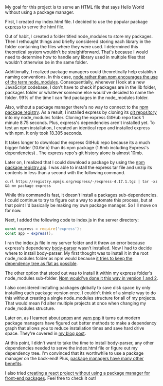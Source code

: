 My goal for this project is to serve an HTML file that says Hello World without using a package manager.

First, I created my index.html file. I decided to use the popular package [express](https://expressjs.com/) to serve the html file.

Out of habit, I created a folder titled node_modules to store my packages. Then I rethought things and briefly considered storing each library in the folder containing the files where they were used. I determined this theoretical system wouldn't be straightforward. That's because I would need to determine how to handle any library used in multiple files that wouldn't otherwise be in the same folder.

Additionally, I realized package managers could theoretically help establish naming conventions. In this case, [node rather than npm encourages the use of the term node_modules](https://stackoverflow.com/questions/21818701/can-a-custom-directory-name-be-used-instead-of-node-modules-when-installing-no). Consequentially, whenever I look at a new JavaScript codebase, I don't have to check if packages are in the lib folder, packages folder or whatever someone else would've decided to name the folder. 99% of the time I can find packages in the node_modules folder.

Also, without a package manager there's no way to connect to the [npm package registry](https://docs.npmjs.com/misc/registry). As a result, I installed express by cloning its [git repository](https://github.com/expressjs/express) into my node_modules folder. Cloning the express GitHub repo took 1 minute 8.75 seconds. Plus, express's dependencies aren't installed yet. To test an npm installation, I created an identical repo and installed express with npm. It only took 18.305 seconds.

It takes longer to download the express GitHub repo because its a much bigger folder (10.6mb) than its npm package (1.8mb including Express's dependencies) . The express repo's git history alone is almost 10mb. 

Later on, I realized that I could download a package by using the [npm package registry api](https://github.com/npm/registry/blob/master/docs/REGISTRY-API.md). I was able to install the express tar file and unzip its contents in less than a second with the following command. 
```
curl https://registry.npmjs.org/express/-/express-4.17.1.tgz | tar -xz && mv package express
``` 

While this command is fast, it doesn't install a packages sub-dependencies. I could continue to try to figure out a way to automate this process, but at that point I'd basically be making my own package manager. So I'll move on for now.

Next, I added the following code to index.js in the server directory:

```javascript
const express = require('express');
const app = express();
```

I ran the index.js file in my server folder and it threw an error because express's dependency [body-parser](https://www.npmjs.com/package/body-parser) wasn't installed.  Now I had to decide where to install body-parser. My first thought was to install it in the root node_modules folder as npm would because [it tries to keep the dependency tree as flat as possible](https://npm.github.io/how-npm-works-docs/npm3/how-npm3-works.html).

The other option that stood out was to install it within my express folder's node_modules sub-folder. [Npm would've done it this way in version 1 and 2](https://npm.github.io/how-npm-works-docs/npm2/how-npm2-works.html).

I also considered installing packages globally to save disk space by only installing each package version once. I couldn't think of a simple way to do this without creating a single node_modules structure for all of my projects. That would mean I'd alter multiple projects at once when changing my node_modules structure.

Later on, as I learned about [pnpm](https://pnpm.js.org/) and [yarn pnp](https://yarnpkg.com/lang/en/docs/pnp/) it turns out modern package managers have figured out better methods to make a dependency graph that allows you to reduce installation times and save hard drive space. They're covered in [my blog post](https://medium.com/@MattGoldwater/the-evolution-of-javascript-package-managers-f9797be7cf0e).

At this point, I didn't want to take the time to install body-parser, any other dependencies needed to serve the index.html file or figure out my dependency tree. I'm convinced that its worthwhile to use a package manager on the back-end! Plus, [package managers have many other benefits](https://softwareengineering.stackexchange.com/questions/372444/why-prefer-a-package-manager-over-a-library-folder).

I also tried [creating a react project without using a package manager for front-end packages](https://github.com/MattGoldwater/no-package-manager-frontend-test). Feel free to check it out!
